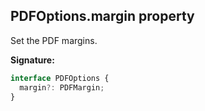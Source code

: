 ## PDFOptions.margin property

Set the PDF margins.

**Signature:**

```typescript
interface PDFOptions {
  margin?: PDFMargin;
}
```
